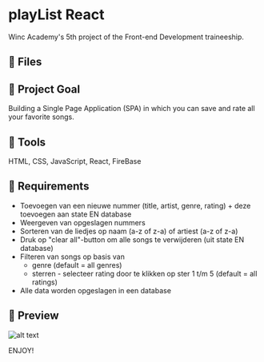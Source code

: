# playList React

Winc Academy's 5th project of the Front-end Development traineeship.

## 💬 Files

## 💬 Project Goal

Building a Single Page Application (SPA) in which you can save and rate all your favorite songs.

## 💬 Tools

HTML, CSS, JavaScript, React, FireBase

## 💬 Requirements

- Toevoegen van een nieuwe nummer (title, artist, genre, rating) + deze toevoegen aan state EN database
- Weergeven van opgeslagen nummers
- Sorteren van de liedjes op naam (a-z of z-a) of artiest (a-z of z-a)
- Druk op "clear all"-button om alle songs te verwijderen (uit state EN database)
- Filteren van songs op basis van
  - genre (default = all genres)
  - sterren - selecteer rating door te klikken op ster 1 t/m 5 (default = all ratings)
- Alle data worden opgeslagen in een database

## 🚀 Preview

![alt text](https://github.com/evibreukers/playList/master/public/preview.png)

ENJOY!

